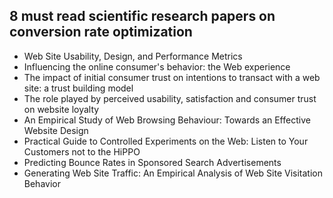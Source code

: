 <h2> 8 must read scientific research papers on conversion rate optimization </h2>


<ul>

                             

 <li><a target="_blank" href="https://github.com/manjunath5496/8-must-read-scientific-research-papers-on-conversion-rate-optimization/blob/master/cro(1).pdf" style="text-decoration:none;">Web Site Usability, Design, and Performance Metrics </a></li>

 <li><a target="_blank" href="https://github.com/manjunath5496/8-must-read-scientific-research-papers-on-conversion-rate-optimization/blob/master/cro(2).pdf" style="text-decoration:none;">Influencing the online consumer's behavior: the Web experience</a></li>

<li><a target="_blank" href="https://github.com/manjunath5496/8-must-read-scientific-research-papers-on-conversion-rate-optimization/blob/master/cro(3).pdf" style="text-decoration:none;">The impact of initial consumer trust on intentions to transact with a web site: a trust building model</a></li>
 <li><a target="_blank" href="https://github.com/manjunath5496/8-must-read-scientific-research-papers-on-conversion-rate-optimization/blob/master/cro(4).pdf" style="text-decoration:none;">The role played by perceived usability, satisfaction and consumer trust on website loyalty</a></li>                              
<li><a target="_blank" href="https://github.com/manjunath5496/8-must-read-scientific-research-papers-on-conversion-rate-optimization/blob/master/cro(5).pdf" style="text-decoration:none;">An Empirical Study of Web Browsing Behaviour: Towards an Effective Website Design</a></li>
<li><a target="_blank" href="https://github.com/manjunath5496/8-must-read-scientific-research-papers-on-conversion-rate-optimization/blob/master/cro(6).pdf" style="text-decoration:none;">Practical Guide to Controlled Experiments on the Web: Listen to Your Customers not to the HiPPO</a></li>
 <li><a target="_blank" href="https://github.com/manjunath5496/8-must-read-scientific-research-papers-on-conversion-rate-optimization/blob/master/cro(7).pdf" style="text-decoration:none;">Predicting Bounce Rates in Sponsored Search Advertisements</a></li>

 <li><a target="_blank" href="https://github.com/manjunath5496/8-must-read-scientific-research-papers-on-conversion-rate-optimization/blob/master/cro(8).pdf" style="text-decoration:none;">Generating Web Site Traffic: An Empirical Analysis of Web Site Visitation Behavior </a></li>
                               

 </ul>
